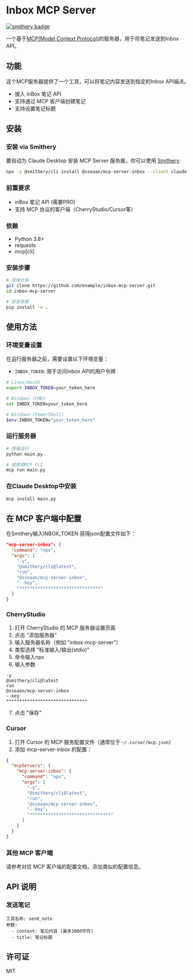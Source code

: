 # Inbox MCP Server

[![smithery badge](https://smithery.ai/badge/@sseaan/mcp-server-inbox)](https://smithery.ai/server/@sseaan/mcp-server-inbox)

一个基于[MCP(Model Context Protocol)](https://modelcontextprotocol.io)的服务器，用于将笔记发送到Inbox API。

## 功能

这个MCP服务器提供了一个工具，可以将笔记内容发送到指定的Inbox API端点。

- 接入 inBox 笔记 API
- 支持通过 MCP 客户端创建笔记
- 支持设置笔记标题

## 安装

### 安装 via Smithery

要自动为 Claude Desktop 安装 MCP Server 服务器，你可以使用 [Smithery](https://smithery.ai/server/@sseaan/mcp-server-inbox):

```bash
npx -y @smithery/cli install @sseaan/mcp-server-inbox --client claude
```
### 前置要求

- inBox 笔记 API (需要PRO)
- 支持 MCP 协议的客户端（CherryStudio/Cursor等）

### 依赖

- Python 3.8+
- requests
- mcp[cli]

### 安装步骤

```bash
# 克隆仓库
git clone https://github.com/example/inbox-mcp-server.git
cd inbox-mcp-server

# 安装依赖
pip install -e .
```

## 使用方法

### 环境变量设置

在运行服务器之前，需要设置以下环境变量：

- `INBOX_TOKEN`: 用于访问Inbox API的用户令牌

```bash
# Linux/macOS
export INBOX_TOKEN=your_token_here

# Windows (CMD)
set INBOX_TOKEN=your_token_here

# Windows (PowerShell)
$env:INBOX_TOKEN="your_token_here"
```

### 运行服务器

```bash
# 直接运行
python main.py

# 或使用MCP CLI
mcp run main.py
```

### 在Claude Desktop中安装

```bash
mcp install main.py
```
## 在 MCP 客户端中配置

在Smithery输入INBOX_TOKEN
获得json配置文件如下：
```json
"mcp-server-inbox": {
  "command": "npx",
  "args": [
    "-y",
    "@smithery/cli@latest",
    "run",
    "@sseaan/mcp-server-inbox",
    "--key",
    "*******************************"
  ]
}
```

### CherryStudio

1. 打开 CherryStudio 的 MCP 服务器设置页面
2. 点击 "添加服务器"
3. 输入服务器名称（例如 "inbox-mcp-server"）
4. 类型选择 “标准输入/输出(stdio)”
5. 命令输入npx
6. 输入参数
```
-y
@smithery/cli@latest
run
@sseaan/mcp-server-inbox
--key
*******************************
```
7. 点击 "保存"

### Cursor

1. 打开 Cursor 的 MCP 服务配置文件（通常位于 `~/.cursor/mcp.json`）
2. 添加 mcp-server-inbox 的配置：

```json
{
  "mcpServers": {
    "mcp-server-inbox": {
      "command": "npx",
      "args": [
        "-y",
        "@smithery/cli@latest",
        "run",
        "@sseaan/mcp-server-inbox",
        "--key",
        "*******************************"
      ]
    }
  }
}
```

### 其他 MCP 客户端

请参考对应 MCP 客户端的配置文档，添加类似的配置信息。

## API 说明

### 发送笔记

```
工具名称: send_note
参数:
  - content: 笔记内容 (最多3000字符)
  - title: 笔记标题
```

## 许可证

MIT
